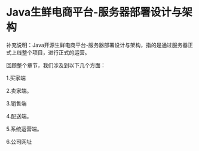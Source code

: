 # Java生鲜电商平台-服务器部署设计与架构

补充说明：Java开源生鲜电商平台-服务器部署设计与架构，指的是通过服务器正式上线整个项目，进行正式的运营。

回顾整个章节，我们涉及到以下几个方面：

1.买家端

2.卖家端。

3.销售端

4.配送端。

5.系统运营端。

6.公司网址